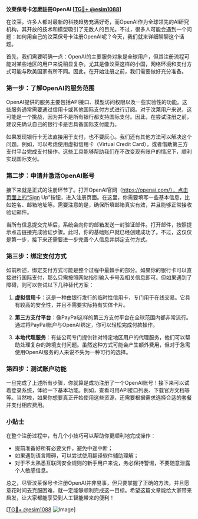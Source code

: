 **汶莱保号卡怎麽註冊OpenAI [[TG💪+ @esim1088](https://t.me/s/esim1088)]**

在汶莱，许多人都对最新的科技趋势充满好奇，而OpenAI作为全球领先的AI研究机构，其开放的技术和模型吸引了无数人的目光。不过，很多人可能会遇到一个问题：如何用自己的汶莱保号卡注册OpenAI呢？今天，我们就来详细聊聊这个话题。

首先，我们需要明确一点：OpenAI的主要服务对象是全球用户，但其注册流程可能对某些地区的用户来说稍显复杂。尤其是像汶莱这样的小国，网络环境和支付方式可能与欧美国家有所不同。因此，在开始注册之前，我们需要做好充分准备。

### 第一步：了解OpenAI的服务范围

OpenAI提供的服务主要包括API接口、模型访问权限以及一些实验性的功能。这些服务通常需要通过信用卡或其他国际支付方式进行订阅。对于汶莱用户来说，这可能是一个挑战，因为并不是所有银行都支持国际支付。因此，在尝试注册之前，建议先确认自己的银行卡是否具备国际支付能力。

如果发现银行卡无法直接用于支付，也不要灰心。我们还有其他方法可以解决这个问题。例如，可以考虑使用虚拟信用卡（Virtual Credit Card），或者借助第三方支付平台完成支付操作。这些工具能够帮助我们在不改变现有账户的情况下，顺利实现国际支付。

### 第二步：申请并激活OpenAI账号

接下来就是正式的注册环节了。打开OpenAI官网（https://openai.com/），点击页面上的“Sign Up”按钮，进入注册页面。在这里，你需要填写一些基本信息，比如姓名、邮箱地址等。需要注意的是，确保所填邮箱真实有效，并且能够正常接收验证邮件。

当所有信息提交完毕后，系统会向你的邮箱发送一封验证邮件。打开邮件，按照提示点击链接完成验证步骤。此时，你的基础账户就已经创建成功了。不过，这仅仅是第一步，接下来还需要进一步完善个人信息并绑定支付方式。

### 第三步：绑定支付方式

如前所述，绑定支付方式可能是整个过程中最棘手的部分。如果你的银行卡可以直接进行国际支付，那么只需按照网站指引输入卡号及相关信息即可。但如果遇到了障碍，则可以尝试以下几种替代方案：

1. **虚拟信用卡**：这是一种由银行发行的临时性信用卡，专门用于在线交易。它具有较高的安全性，并且不需要实际持有实体卡片。
   
2. **第三方支付平台**：像PayPal这样的第三方支付平台在全球范围内都非常流行。通过将PayPal账户与OpenAI绑定，你可以轻松完成付款操作。
   
3. **本地代理服务**：有些公司专门提供针对特定地区用户的代理服务，他们可以帮助处理复杂的跨境支付问题。虽然这种方式可能会产生额外费用，但对于急需使用OpenAI服务的人来说不失为一种可行的选择。

### 第四步：测试账户功能

一旦完成了上述所有步骤，你就算是成功注册了一个OpenAI账号！接下来可以试着登录系统，体验一下基本功能。例如，查看可用API接口列表、下载官方文档等等。当然啦，如果你想要真正开始使用这些资源，还需要根据需求选择合适的套餐并支付相应费用。

### 小贴士

在整个注册过程中，有几个小技巧可以帮助你更顺利地完成操作：
- 提前准备好所有必要文件，避免中途中断；
- 如果遇到语言障碍，可以尝试使用翻译软件辅助理解；
- 对于不太熟悉互联网安全规则的新手用户来说，务必保持警惕，不要随意泄露个人敏感信息。

总之，尽管汶莱保号卡注册OpenAI并非易事，但只要掌握了正确的方法，并且愿意花时间去克服困难，就一定能够顺利完成这一目标。希望这篇文章能给大家带来启发，让大家都能享受到人工智能带来的便利！

[[TG💪+ @esim1088](https://t.me/s/esim1088) ![Image](https://i.postimg.cc/4NQfJmqS/Snipaste-2025-05-13-00-14-12.png)]